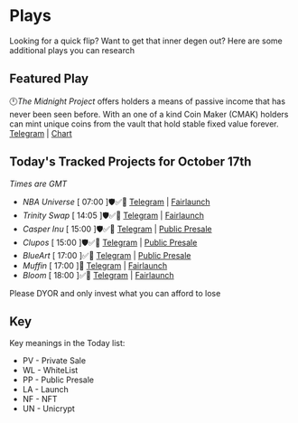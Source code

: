 
# Plays

Looking for a quick flip? Want to get that inner degen out? Here are some additional plays you can research

## Featured Play

🕛*The Midnight Project* offers holders a means of passive income that has never been seen before. With an one of a kind Coin Maker (CMAK) holders can mint unique coins from the vault that hold stable fixed value forever.
[Telegram](http://t.me/MidnightProjectOfficial) | [Chart](https://dexscreener.com/ethereum/0x7384f5d3dcD0149B9346c453c6441569c874dFea)

## Today's Tracked Projects for October 17th
_Times are GMT_

- *NBA Universe* [ 07:00 ]🛡️✅📄
[Telegram](https://t.me/nbauniverse_co) | [Fairlaunch](https://www.pinksale.finance/launchpad/0x354377F9BEf00ea983A886560FB9e57231611bA0?chain=BSC)
- *Trinity Swap* [ 14:05 ]🛡️✅📄
[Telegram](https://t.me/trinityswap) | [Fairlaunch](https://www.pinksale.finance/launchpad/0x137B7DC8af16E9b32eC87F85BEd23B5cA4Eb7b73?chain=BSC)
- *Casper Inu* [ 15:00 ]🛡️✅📄
[Telegram](http://t.me/thecasperinu) | [Public Presale](https://www.pinksale.finance/launchpad/0xEa7480556b9b1bc3D5aA1a7656ACfeE2F3Ee6450?chain=BSC)
- *Clupos* [ 15:00 ]🛡️✅📄
[Telegram](https://t.me/Clupos) | [Public Presale](https://www.pinksale.finance/launchpad/0xa99714DEcC573D276b8b5Ac12668b839Ed31aA81?chain=BSC)
- *BlueArt* [ 17:00 ]✅📄
[Telegram](https://t.me/BlueArtToken) | [Public Presale](https://www.pinksale.finance/launchpad/0xe9A5672575e21542A1075B41a2E9B0DB2Cb42673?chain=BSC)
- *Muffin* [ 17:00 ]📄
[Telegram](https://t.me/muffinofficial) | [Fairlaunch](https://www.pinksale.finance/launchpad/0xeD3F66D225A7FFbca659B82bAaFE05661d5b21E6?chain=BSC)
- *Bloom* [ 18:00 ]✅📄
[Telegram](https://t.me/BloomChats) | [Fairlaunch](https://www.pinksale.finance/launchpad/0xbB059140Fe74C21fcD903aeb3E5f1Ae0280Af40a?chain=BSC)


Please DYOR and only invest what you can afford to lose

## Key
Key meanings in the Today list:

- PV - Private Sale
- WL - WhiteList
- PP - Public Presale
- LA - Launch
- NF - NFT
- UN - Unicrypt
